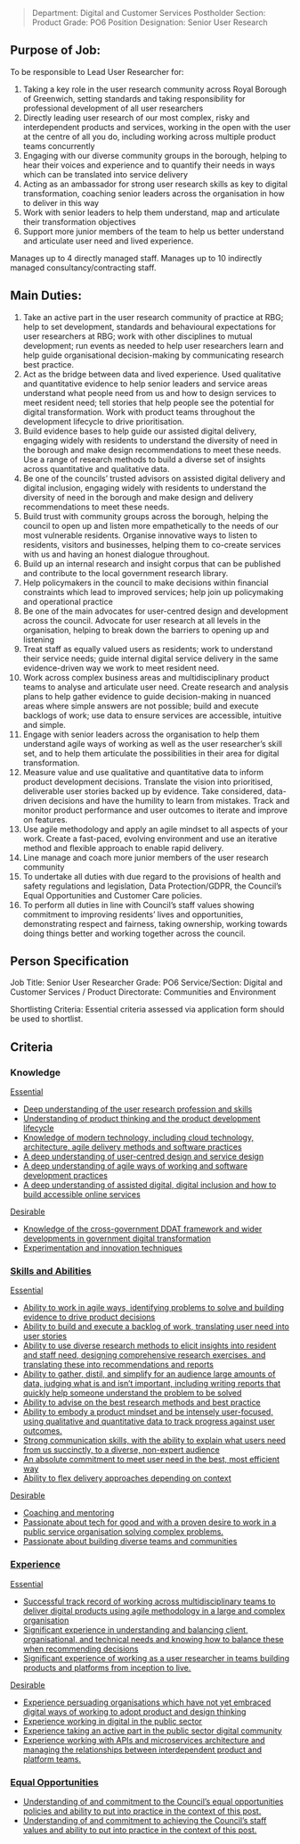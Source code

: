 


>Department: Digital and Customer Services
>Postholder Section: Product
>Grade: PO6
>Position Designation: Senior User Research

## Purpose of Job:
To be responsible to Lead User Researcher for:
1.  Taking a key role in the user research community across Royal Borough of Greenwich, setting standards and taking responsibility for professional development of all user researchers    
2.  Directly leading user research of our most complex, risky and interdependent products and services, working in the open with the user at the centre of all you do, including working across multiple product teams concurrently    
3.  Engaging with our diverse community groups in the borough, helping to hear their voices and experience and to quantify their needs in ways which can be translated into service delivery   
4.  Acting as an ambassador for strong user research skills as key to digital transformation, coaching senior leaders across the organisation in how to deliver in this way    
5.  Work with senior leaders to help them understand, map and articulate their transformation objectives    
6.  Support more junior members of the team to help us better understand and articulate user need and lived experience.

Manages up to 4 directly managed staff.
Manages up to 10 indirectly managed consultancy/contracting staff.

## Main Duties:
1.  Take an active part in the user research community of practice at RBG; help to set development, standards and behavioural expectations for user researchers at RBG; work with other disciplines to mutual development; run events as needed to help user researchers learn and help guide organisational decision-making by communicating research best practice.
2.  Act as the bridge between data and lived experience. Used qualitative and quantitative evidence to help senior leaders and service areas understand what people need from us and how to design services to meet resident need; tell stories that help people see the potential for digital transformation. Work with product teams throughout the development lifecycle to drive prioritisation.
3.  Build evidence bases to help guide our assisted digital delivery, engaging widely with residents to understand the diversity of need in the borough and make design recommendations to meet these needs. Use a range of research methods to build a diverse set of insights across quantitative and qualitative data.
4.  Be one of the councils’ trusted advisors on assisted digital delivery and digital inclusion, engaging widely with residents to understand the diversity of need in the borough and make design and delivery recommendations to meet these needs.
5.  Build trust with community groups across the borough, helping the council to open up and listen more empathetically to the needs of our most vulnerable residents. Organise innovative ways to listen to residents, visitors and businesses, helping them to co-create services with us and having an honest dialogue throughout.
6.  Build up an internal research and insight corpus that can be published and contribute to the local government research library.
7.  Help policymakers in the council to make decisions within financial constraints which lead to improved services; help join up policymaking and operational practice
8.  Be one of the main advocates for user-centred design and development across the council. Advocate for user research at all levels in the organisation, helping to break down the barriers to opening up and listening
9.  Treat staff as equally valued users as residents; work to understand their service needs; guide internal digital service delivery in the same evidence-driven way we work to meet resident need.
10.  Work across complex business areas and multidisciplinary product teams to analyse and articulate user need. Create research and analysis plans to help gather evidence to guide decision-making in nuanced areas where simple answers are not possible; build and execute backlogs of work; use data to ensure services are accessible, intuitive and simple.
11.  Engage with senior leaders across the organisation to help them understand agile ways of working as well as the user researcher’s skill set, and to help them articulate the possibilities in their area for digital transformation.
12.  Measure value and use qualitative and quantitative data to inform product development decisions. Translate the vision into prioritised, deliverable user stories backed up by evidence. Take considered, data-driven decisions and have the humility to learn from mistakes. Track and monitor product performance and user outcomes to iterate and improve on features.  
13.  Use agile methodology and apply an agile mindset to all aspects of your work. Create a fast-paced, evolving environment and use an iterative method and flexible approach to enable rapid delivery.
14.  Line manage and coach more junior members of the user research community
15.  To undertake all duties with due regard to the provisions of health and safety regulations and legislation, Data Protection/GDPR, the Council’s Equal Opportunities and Customer Care policies.
16.  To perform all duties in line with Council’s staff values showing commitment to improving residents’ lives and opportunities, demonstrating respect and fairness, taking ownership, working towards doing things better and working together across the council.

## Person Specification
Job Title: Senior User Researcher
Grade: PO6
Service/Section: Digital and Customer Services / Product
Directorate: Communities and Environment

Shortlisting Criteria: Essential criteria assessed via application form should be used to shortlist.

## Criteria
### Knowledge
<u>Essential
-   Deep understanding of the user research profession and skills    
-   Understanding of product thinking and the product development lifecycle   
-   Knowledge of modern technology, including cloud technology, architecture, agile delivery methods and software practices    
-   A deep understanding of user-centred design and service design    
-   A deep understanding of agile ways of working and software development practices    
-   A deep understanding of assisted digital, digital inclusion and how to build accessible online services

<u>Desirable
-   Knowledge of the cross-government DDAT framework and wider developments in government digital transformation    
-   Experimentation and innovation techniques

### Skills and Abilities
<u>Essential
-   Ability to work in agile ways, identifying problems to solve and building evidence to drive product decisions    
-   Ability to build and execute a backlog of work, translating user need into user stories
-   Ability to use diverse research methods to elicit insights into resident and staff need, designing comprehensive research exercises, and translating these into recommendations and reports    
-   Ability to gather, distil, and simplify for an audience large amounts of data, judging what is and isn’t important, including writing reports that quickly help someone understand the problem to be solved   
-   Ability to advise on the best research methods and best practice    
-   Ability to embody a product mindset and be intensely user-focused, using qualitative and quantitative data to track progress against user outcomes.    
-   Strong communication skills, with the ability to explain what users need from us succinctly, to a diverse, non-expert audience    
-   An absolute commitment to meet user need in the best, most efficient way    
-   Ability to flex delivery approaches depending on context

<u>Desirable
-   Coaching and mentoring    
-   Passionate about tech for good and with a proven desire to work in a public service organisation solving complex problems.    
-   Passionate about building diverse teams and communities

### Experience
<u>Essential
-   Successful track record of working across multidisciplinary teams to deliver digital products using agile methodology in a large and complex organisation    
-   Significant experience in understanding and balancing client, organisational, and technical needs and knowing how to balance these when recommending decisions    
-   Significant experience of working as a user researcher in teams building products and platforms from inception to live.  

<u>Desirable
-   Experience persuading organisations which have not yet embraced digital ways of working to adopt product and design thinking    
-   Experience working in digital in the public sector    
-   Experience taking an active part in the public sector digital community    
-   Experience working with APIs and microservices architecture and managing the relationships between interdependent product and platform teams.

### Equal Opportunities
-   Understanding of and commitment to the Council’s equal opportunities policies and ability to put into practice in the context of this post.
-   Understanding of and commitment to achieving the Council’s staff values and ability to put into practice in the context of this post.
